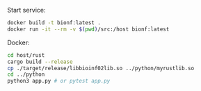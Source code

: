 Start service:

```sh
docker build -t bionf:latest .
docker run -it --rm -v $(pwd)/src:/host bionf:latest
```

Docker:

```sh
cd host/rust
cargo build --release
cp ./target/release/libbioinf02lib.so ../python/myrustlib.so
cd ../python
python3 app.py # or pytest app.py
```
